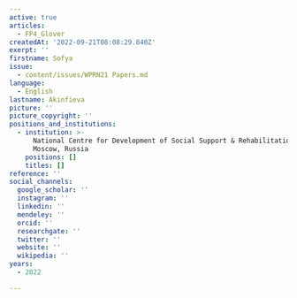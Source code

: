 ```yaml
---
active: true
articles:
  - FP4_Glover
createdAt: '2022-09-21T08:08:29.840Z'
exerpt: ''
firstname: Sofya
issue:
  - content/issues/WPRN21 Papers.md
language:
  - English
lastname: Akinfieva
picture: ''
picture_copyright: ''
positions_and_institutions:
  - institution: >-
      National Centre for Development of Social Support & Rehabilitation,
      Moscow, Russia
    positions: []
    titles: []
reference: ''
social_channels:
  google_scholar: ''
  instagram: ''
  linkedin: ''
  mendeley: ''
  orcid: ''
  researchgate: ''
  twitter: ''
  website: ''
  wikipedia: ''
years:
  - 2022

---
```

